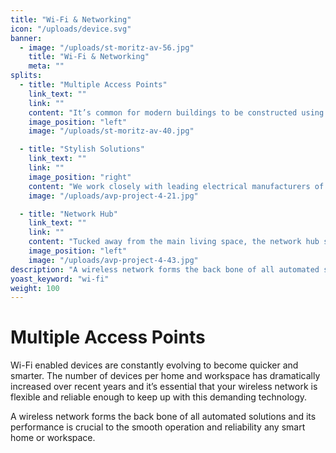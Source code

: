 ```yaml
---
title: "Wi-Fi & Networking"
icon: "/uploads/device.svg"
banner: 
  - image: "/uploads/st-moritz-av-56.jpg"
    title: "Wi-Fi & Networking"
    meta: ""
splits: 
  - title: "Multiple Access Points"
    link_text: ""
    link: ""
    content: "It’s common for modern buildings to be constructed using steel frames, foil-backed insulation and underfloor heating, all of which hinder wireless coverage. We carefully design and position multi-access points throughout the property to provide seamless coverage between all zones. We also ensure that your smart technology is adequately supported by this wireless network to achieve maximum performance and reliability."
    image_position: "left"
    image: "/uploads/st-moritz-av-40.jpg"

  - title: "Stylish Solutions"
    link_text: ""
    link: ""
    image_position: "right"
    content: "We work closely with leading electrical manufacturers of high quality, standard and bespoke electrical accessories to support your network. From socket plates which can be painted to match the wall colour and blend perfectly with your interior design scheme to discreet electrical plates that are positioned flush with the wall to achieve a smooth, discreet finish."
    image: "/uploads/avp-project-4-21.jpg"

  - title: "Network Hub"
    link_text: ""
    link: ""
    content: "Tucked away from the main living space, the network hub supports all data, Wi-Fi and telephone devices and acts as the nerve centre of the property. Our experienced technicians will ensure that this hub is set-up to deliver exceptional and reliable performance."
    image_position: "left"
    image: "/uploads/avp-project-4-43.jpg"
description: "A wireless network forms the back bone of all automated solutions and its performance is crucial to the smooth operation and reliability any smart home or workspace. "
yoast_keyword: "wi-fi"
weight: 100
---
```


# Multiple Access Points

Wi-Fi enabled devices are constantly evolving to become quicker and smarter. The number of devices per home and workspace has dramatically increased over recent years and it’s essential that your wireless network is flexible and reliable enough to keep up with this demanding technology.

A wireless network forms the back bone of all automated solutions and its performance is crucial to the smooth operation and reliability any smart home or workspace. 
